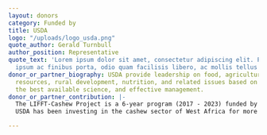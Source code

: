 ```yaml
---
layout: donors
category: Funded by
title: USDA
logo: "/uploads/logo_usda.png"
quote_author: Gerald Turnbull
author_position: Representative
quote_text: 'Lorem ipsum dolor sit amet, consectetur adipiscing elit. Praesent feugiat,
  ipsum ac finibus porta, odio quam facilisis libero, ac mollis tellus massa non neque. '
donor_or_partner_biography: USDA provide leadership on food, agriculture, natural
  resources, rural development, nutrition, and related issues based on public policy,
  the best available science, and effective management.
donor_or_partner_contribution: |-
  The LIFFT-Cashew Project is a 6-year program (2017 - 2023) funded by USDA to enhance the production and trade of cashews in local and international markets.
  USDA has been investing in the cashew sector of West Africa for more than a decade through investment in production and processing, and everything in between. USDA has also brought together multiple international organizations and stakeholders to unite efforts to strengthen the cashew value chain in the region and make sure investments are operating at full capacity.

---
```

